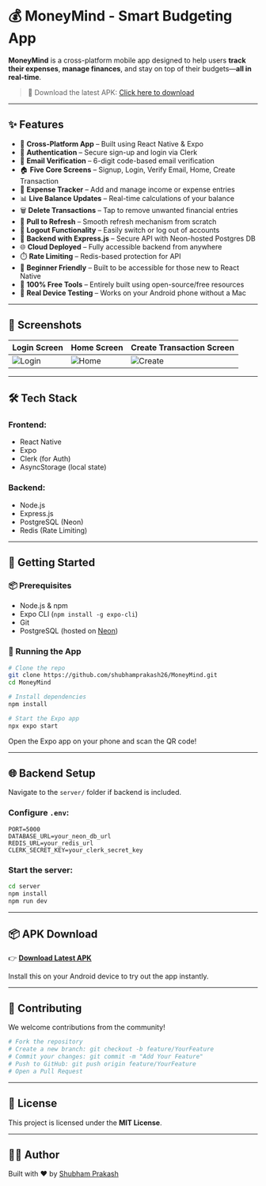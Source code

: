 # 💰 MoneyMind - Smart Budgeting App

**MoneyMind** is a cross-platform mobile app designed to help users **track their expenses**, **manage finances**, and stay on top of their budgets—**all in real-time**.

> 📲 Download the latest APK: [Click here to download](https://github.com/ShubhamPrakash26/MoneyMindReactNative/releases/download/MoneyMind/MoneyMind.apk)

---



## ✨ Features

- 📱 **Cross-Platform App** – Built using React Native & Expo
- 🔐 **Authentication** – Secure sign-up and login via Clerk
- 📩 **Email Verification** – 6-digit code-based email verification
- 🏠 **Five Core Screens** – Signup, Login, Verify Email, Home, Create Transaction
- 💸 **Expense Tracker** – Add and manage income or expense entries
- 📊 **Live Balance Updates** – Real-time calculations of your balance
- 🗑️ **Delete Transactions** – Tap to remove unwanted financial entries
- 🔄 **Pull to Refresh** – Smooth refresh mechanism from scratch
- 🚪 **Logout Functionality** – Easily switch or log out of accounts
- 🧰 **Backend with Express.js** – Secure API with Neon-hosted Postgres DB
- 🌐 **Cloud Deployed** – Fully accessible backend from anywhere
- ⏱️ **Rate Limiting** – Redis-based protection for API
- 🧠 **Beginner Friendly** – Built to be accessible for those new to React Native
- 💸 **100% Free Tools** – Entirely built using open-source/free resources
- 🧪 **Real Device Testing** – Works on your Android phone without a Mac

---

## 📸 Screenshots

| Login Screen | Home Screen | Create Transaction Screen |
|--------------|-------------|----------------------------|
| ![Login](https://github.com/user-attachments/assets/def4832b-158e-4296-bc47-a5e8e5d65423) | ![Home](https://github.com/user-attachments/assets/61f9b957-1f9c-4389-ba4e-2d2fec2f7db4) | ![Create](https://github.com/user-attachments/assets/a0dab0f5-416c-4a91-a373-80a7b8c400f1) |

---

## 🛠️ Tech Stack

### Frontend:
- React Native
- Expo
- Clerk (for Auth)
- AsyncStorage (local state)

### Backend:
- Node.js
- Express.js
- PostgreSQL (Neon)
- Redis (Rate Limiting)

---

## 🧪 Getting Started

### 📦 Prerequisites
- Node.js & npm
- Expo CLI (`npm install -g expo-cli`)
- Git
- PostgreSQL (hosted on [Neon](https://neon.tech))

### 🚀 Running the App

```bash
# Clone the repo
git clone https://github.com/shubhamprakash26/MoneyMind.git
cd MoneyMind

# Install dependencies
npm install

# Start the Expo app
npx expo start
```

Open the Expo app on your phone and scan the QR code!

---

## 🌐 Backend Setup

Navigate to the `server/` folder if backend is included.

### Configure `.env`:

```env
PORT=5000
DATABASE_URL=your_neon_db_url
REDIS_URL=your_redis_url
CLERK_SECRET_KEY=your_clerk_secret_key
```

### Start the server:

```bash
cd server
npm install
npm run dev
```

---

## 📦 APK Download

👉 [**Download Latest APK**](https://github.com/ShubhamPrakash26/MoneyMindReactNative/releases/download/MoneyMind/MoneyMind.apk)

Install this on your Android device to try out the app instantly.

---

## 🤝 Contributing

We welcome contributions from the community!

```bash
# Fork the repository
# Create a new branch: git checkout -b feature/YourFeature
# Commit your changes: git commit -m "Add Your Feature"
# Push to GitHub: git push origin feature/YourFeature
# Open a Pull Request
```

---

## 📄 License

This project is licensed under the **MIT License**.

---

## 👨‍💻 Author

Built with ❤️ by [Shubham Prakash](https://github.com/shubhamprakash26)
